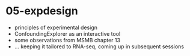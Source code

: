 # 05-expdesign

* principles of experimental design
* ConfoundingExplorer as an interactive tool
* some observations from MSMB chapter 13
* ... keeping it tailored to RNA-seq, coming up in subsequent sessions
